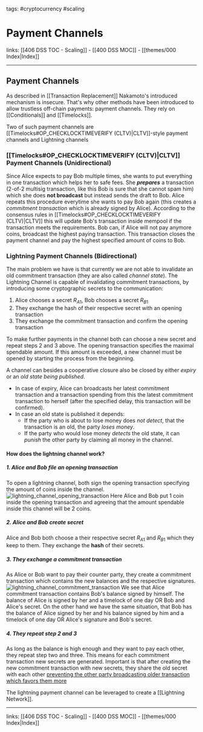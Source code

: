 tags: #cryptocurrency #scaling

# Payment Channels

links: [[406 DSS TOC - Scaling]] - [[400 DSS MOC]] - [[themes/000 Index|Index]]

---

## Payment Channels

As described in [[Transaction Replacement]] Nakamoto's introduced mechanism is insecure. That's why other methods have been introduced to allow trustless off-chain payments: payment channels. They rely on [[Conditionals]] and [[Timelocks]]. 

Two of such payment channels are [[Timelocks#OP_CHECKLOCKTIMEVERIFY (CLTV)|CLTV]]-style payment channels and Lightning channels

### [[Timelocks#OP_CHECKLOCKTIMEVERIFY (CLTV)|CLTV]] Payment Channels (Unidirectional)

Since Alice expects to pay Bob multiple times, she wants to put everything in one transaction which helps her to safe fees. She ***prepares*** a transaction (2-of-2 multisig transaction, like this Bob is sure that she cannot spam him) which she does **not broadcast** but instead sends the draft to Bob. Alice repeats this procedure everytime she wants to pay Bob again (this creates a *commitment transaction* which is already signed by Alice). According to the consensus rules in [[Timelocks#OP_CHECKLOCKTIMEVERIFY (CLTV)|CLTV]] this will update Bob's transaction inside mempool if the transaction meets the requirements. Bob can, if Alice will not pay anymore coins, broadcast the highest paying transaction. This transaction closes the payment channel and pay the highest specified amount of coins to Bob.
### Lightning Payment Channels (Bidirectional)

The main problem we have is that currently we are not able to invalidate an old commitment transaction (they are also called *channel state*). The Lightning Channel is capable of invalidating commitment transactions, by introducing some cryptographic secrets to the communication:

1. Alice chooses a secret $R_{A1}$, Bob chooses a secret $R_{B1}$
2. They exchange the hash of their respective secret with an opening transaction
3. They exchange the commitment transaction and confirm the opening transaction

To make further payments in the channel both can choose a new secret and repeat steps 2 and 3 above. The opening transaction specifies the maximal spendable amount. If this amount is exceeded, a new channel must be opened by starting the process from the beginning.

A channel can besides a cooperative closure also be closed by either *expiry* or an *old state being published*. 

- In case of expiry, Alice can broadcasts her latest commitment transaction and a transaction spending from this the latest commitment transaction to herself (after the specified delay, this transaction will be confirmed).
- In case an old state is published it depends:
	- If the party who is about to lose money does *not detect*, that the transaction is an old, the party *loses money*.
	- If the party who would lose money *detects* the old state, it can *punish* the other party by claiming all money in the channel. 

#### How does the lightning channel work?

##### 1. Alice and Bob file an opening transaction 

To open a lightning channel, both sign the opening transaction specifying the amount of coins inside the channel. 
![lightning_channel_opening_transaction](lightning_channel_opening_transaction.png)
Here Alice and Bob put 1 coin inside the opening transaction and agreeing that the amount spendable inside this channel will be 2 coins.
##### 2. Alice and Bob create secret

Alice and Bob both choose a their respective secret $R_{A1}$ and $R_{B1}$ which they keep to them. They exchange the **hash** of their secrets.
##### 3. They exchange a commitment transaction

As Alice or Bob want to pay their counter party, they create a commitment transaction which contains the new balances and the respective signatures.
![lightning_channel_commitment_transaction](lightning_channel_commitment_transaction.png)
We see that Alice commitment transaction contains Bob's balance signed by himself. The balance of Alice is signed by her and a timelock of one day OR Bob and Alice's secret.
On the other hand we have the same situation, that Bob has the balance of Alice signed by her and his balance signed by him and a timelock of one day OR Alice's signature and Bob's secret.
##### 4. They repeat step 2 and 3

As long as the balance is high enough and they want to pay each other, they repeat step two and three. This means for each commitment transaction new secrets are generated. Important is that after creating the new commitment transaction with new secrets, they share the old secret with each other [preventing the other party broadcasting older transaction which favors them more](https://bitcoinmagazine.com/technical/understanding-the-lightning-network-part-building-a-bidirectional-payment-channel-1464710791)

The lightning payment channel can be leveraged to create a [[Lightning Network]].

---
links: [[406 DSS TOC - Scaling]] - [[400 DSS MOC]] - [[themes/000 Index|Index]]